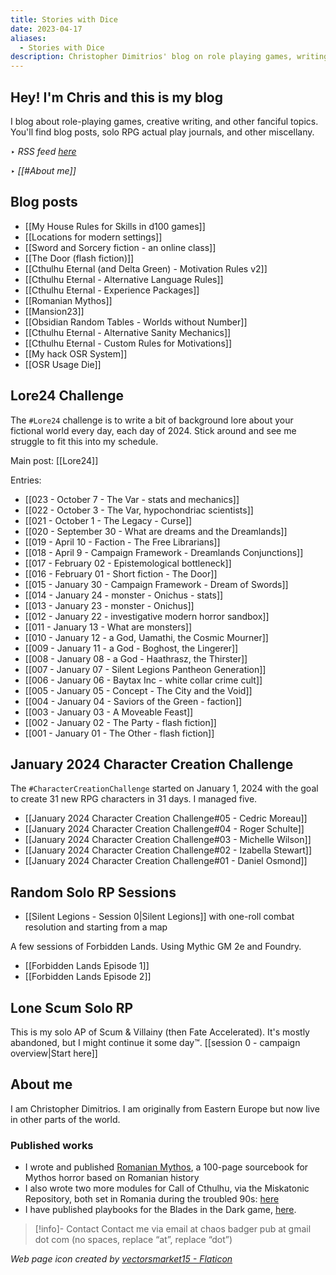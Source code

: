 ```yaml
---
title: Stories with Dice
date: 2023-04-17
aliases:
  - Stories with Dice
description: Christopher Dimitrios' blog on role playing games, writing, and other tidbits
---
```

## Hey! I'm Chris and this is my blog

I blog about role-playing games, creative writing, and other fanciful topics. You'll find blog posts, solo RPG actual play journals, and other miscellany.

‣ *RSS feed [here](index.xml)*

‣ *[[#About me]]*

## Blog posts

- [[My House Rules for Skills in d100 games]]
- [[Locations for modern settings]]
- [[Sword and Sorcery fiction - an online class]]
- [[The Door (flash fiction)]]
- [[Cthulhu Eternal (and Delta Green) - Motivation Rules v2]]
- [[Cthulhu Eternal - Alternative Language Rules]]
- [[Cthulhu Eternal - Experience Packages]]
- [[Romanian Mythos]]
- [[Mansion23]]
- [[Obsidian Random Tables - Worlds without Number]]
- [[Cthulhu Eternal - Alternative Sanity Mechanics]]
- [[Cthulhu Eternal - Custom Rules for Motivations]]
- [[My hack OSR System]]
- [[OSR Usage Die]]

## Lore24 Challenge

The `#Lore24` challenge is to write a bit of background lore about your fictional world every day, each day of 2024. Stick around and see me struggle to fit this into my schedule. 

Main post: [[Lore24]]

Entries:
- [[023 - October 7 - The Var - stats and mechanics]]
- [[022 - October 3 - The Var, hypochondriac scientists]]
- [[021 - October 1 - The Legacy - Curse]]
- [[020 - September 30 - What are dreams and the Dreamlands]]
- [[019 - April 10 - Faction - The Free Librarians]]
- [[018 - April 9 - Campaign Framework - Dreamlands Conjunctions]] 
- [[017 - February 02 - Epistemological bottleneck]]
- [[016 - February 01 - Short fiction - The Door]]
- [[015 - January 30 - Campaign Framework - Dream of Swords]]
- [[014 - January 24 - monster - Onichus - stats]]
- [[013 - January 23 - monster - Onichus]]
- [[012 - January 22 - investigative modern horror sandbox]]
- [[011 - January 13 - What are monsters]]
- [[010 - January 12 - a God, Uamathi, the Cosmic Mourner]] 
- [[009 - January 11 - a God - Boghost, the Lingerer]]
- [[008 - January 08 - a God - Haathrasz, the Thirster]] 
- [[007 - January 07 - Silent Legions Pantheon Generation]]
- [[006 - January 06 - Baytax Inc - white collar crime cult]]
- [[005 - January 05 - Concept - The City and the Void]]
- [[004 - January 04 - Saviors of the Green - faction]]
- [[003 - January 03 - A Moveable Feast]]
- [[002 - January 02 - The Party - flash fiction]]
- [[001 - January 01 - The Other - flash fiction]]

## January 2024 Character Creation Challenge

The `#CharacterCreationChallenge` started on January 1, 2024 with the goal to create 31 new RPG characters in 31 days. I managed five.

- [[January 2024 Character Creation Challenge#05 - Cedric Moreau]]
- [[January 2024 Character Creation Challenge#04 - Roger Schulte]]
- [[January 2024 Character Creation Challenge#03 - Michelle Wilson]]
- [[January 2024 Character Creation Challenge#02 - Izabella Stewart]]
- [[January 2024 Character Creation Challenge#01 - Daniel Osmond]]


## Random Solo RP Sessions

- [[Silent Legions - Session 0|Silent Legions]] with one-roll combat resolution and starting from a map
 
A few sessions of Forbidden Lands. Using Mythic GM 2e and Foundry.

- [[Forbidden Lands Episode 1]]
- [[Forbidden Lands Episode 2]]

## Lone Scum Solo RP

This is my solo AP of Scum & Villainy (then Fate Accelerated). It's mostly abandoned, but I might continue it some day™️. [[session 0 - campaign overview|Start here]]

## About me

I am Christopher Dimitrios. I am originally from Eastern Europe but now live in other parts of the world.

### Published works

- I wrote and published [Romanian Mythos](https://www.drivethrurpg.com/product/454061/Romanian-Mythos--Sourcebook-of-Horrors-for-Lovecraftian-RPGs?affiliate_id=1026766), a 100-page sourcebook for Mythos horror based on Romanian history
- I also wrote two more modules for Call of Cthulhu, via the Miskatonic Repository, both set in Romania during the troubled 90s: [here](https://www.drivethrurpg.com/browse.php?author=Christopher+Dimitrios&affiliate_id=1026766)
- I have published playbooks for the Blades in the Dark game, [here](https://chaosbadger.itch.io/).

> [!info]- Contact
> Contact me via email at chaos badger pub at gmail dot com (no spaces, replace “at”, replace “dot”)

*Web page icon created by <a href="https://www.flaticon.com/free-icons/dice" title="dice icons">vectorsmarket15 - Flaticon</a>*
